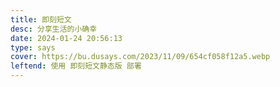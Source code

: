 ```yaml
---
title: 即刻短文
desc: 分享生活的小确幸
date: 2024-01-24 20:56:13
type: says
cover: https://bu.dusays.com/2023/11/09/654cf058f12a5.webp
leftend: 使用 即刻短文静态版 部署
---
```

